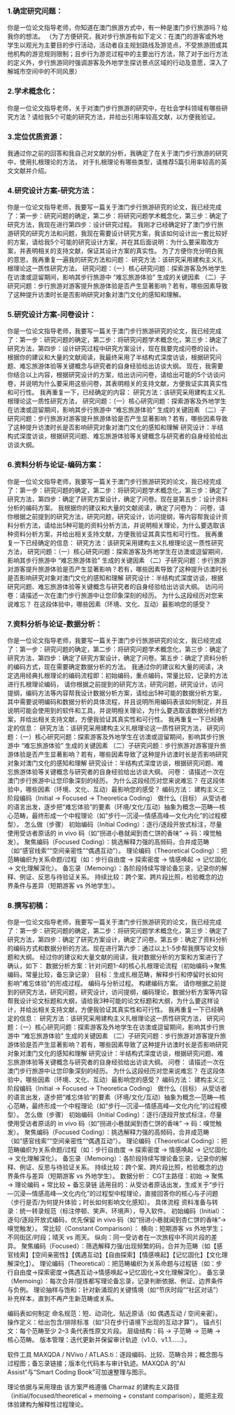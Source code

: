 ### 1.确定研究问题：
你是一位论文指导老师，你知道在澳门旅游方式中，有一种是澳门步行旅游吗？给我你的想法。
（为了方便研究，我对步行旅游有如下定义：在澳门的游客或外地学生以观光为主要目的步行活动，活动者自主规划路线及游览点，不受旅游团或其他机构的游览规则限制；且步行为游览过程中的主要出行方法，除了对于出行方法的定义外，步行旅游同时强调游客及外地学生探访景点区域的行动及意愿，深入了解城市空间中的不同风景）

### 2.学术概念化：
你是一位论文指导老师，关于对澳门步行旅游的研究中，在社会学科领域有哪些研究方法？请给我5个可能的研究方法，并给出引用率较高文献，以方便我验证。

### 3.定位优质资源：
我通过你之前的回答和我自己对文献的分析，我确定了在关于澳门步行旅游的研究中，使用扎根理论的方法，
对于扎根理论有哪些类型，请推荐5篇引用率较高的英文文献并介绍。

### 4.研究设计方案-研究方法：
你是一位论文指导老师，我要写一篇关于澳门步行旅游研究的论文，我已经完成了：第一步：研究问题的确定，第二步：将研究问题学术概念化，第三步：确定了研究方法，我现在进行第四步：设计研究过程。
我刚才已经确定好了澳门步行旅游研究的研究方法和问题，我现在需要设计研究方案，我该如何设计出一套比较好的方案，请给我5个可能的研究设计方案，并在其后面说明：为什么要采取改方案，并表明相关的支持文献，保证其设计方案的真实性。
为了方便你充分明白我的意思，我再重复一遍我的研究方法和问题：
研究方法：该研究采用建构主义扎根理论这一质性研究方法，
研究问题：（一）核心研究问题：探索游客及外地学生在访澳或逗留期间，影响其步行旅游中 “难忘旅游体验” 生成的关键因素
（二）子研究问题：步行旅游对游客提升旅游体验是否产生显著影响？若有，哪些因素导致了这种提升访澳时长是否影响研究对象对澳门文化的感知和理解。

### 5.研究设计方案-问卷设计：
你是一位论文指导老师，我要写一篇关于澳门步行旅游研究的论文，我已经完成了：第一步：研究问题的确定，第二步：将研究问题学术概念化，第三步：确定了研究方法，第四步：设计研究过程中研究方案设计，现在我要完成问卷的设计。
根据你的建议和大量的文献阅读，我最终采用了半结构式深度访谈，根据研究问题、难忘旅游体验等关键概念与研究者的自身经验给出访谈大纲。
现在，我需要你结合以上内容，根据研究设计的方案，给出访问问卷，请给出可能的5个访谈问卷，并说明为什么要采用这些问卷，其表明相关的支持文献，方便我证实其真实性和可行性。
我再重复一下，已经确定的内容：
研究方法：该研究采用建构主义扎根理论这一质性研究方法，
研究问题：（一）核心研究问题：探索游客及外地学生在访澳或逗留期间，影响其步行旅游中 “难忘旅游体验” 生成的关键因素
（二）子研究问题：步行旅游对游客提升旅游体验是否产生显著影响？若有，哪些因素导致了这种提升访澳时长是否影响研究对象对澳门文化的感知和理解
研究设计：半结构式深度访谈，根据研究问题、难忘旅游体验等关键概念与研究者的自身经验给出访谈大纲。

### 6.资料分析与论证-编码方案：
你是一位论文指导老师，我要写一篇关于澳门步行旅游研究的论文，我已经完成了：第一步：研究问题的确定，第二步：将研究问题学术概念化，第三步：确定了研究方法，第四步：确定了研究方案设计，确定了问卷。现在是第五步：设计资料分析的编码方案。
我根据你的建议和大量的文献阅读，确定了问卷为：
问卷，请你根据之前提到的研究方法，研究问题，研究设计，访问提纲，等内容帮我设计资料分析方法，请给出5种可能的资料分析方法，并说明相关理论，为什么要选取该种资料分析方案，并给出相关支持文献，方便我验证其真实性和可行性。
我再重复一下已经确定的信息：
研究方法：该研究采用建构主义扎根理论这一质性研究方法，
研究问题：（一）核心研究问题：探索游客及外地学生在访澳或逗留期间，影响其步行旅游中 “难忘旅游体验” 生成的关键因素
（二）子研究问题：步行旅游对游客提升旅游体验是否产生显著影响？若有，哪些因素导致了这种提升访澳时长是否影响研究对象对澳门文化的感知和理解
研究设计：半结构式深度访谈，根据研究问题、难忘旅游体验等关键概念与研究者的自身经验给出访谈大纲。
访问问卷：请描述一次在澳门步行旅游中让您印象深刻的经历。
为什么这段经历对您来说难忘？
在这段体验中，哪些因素（环境、文化、互动）最影响您的感受？

### 7.资料分析与论证-数据分析：
你是一位论文指导老师，我要写一篇关于澳门步行旅游研究的论文，我已经完成了：第一步：研究问题的确定，第二步：将研究问题学术概念化，第三步：确定了研究方法，第四步：确定了研究方案设计，确定了问卷。第五步：确定了资料分析的编码方式，现在需要确定数据分析的方法。
我通过你的建议和大量的阅读，决定选用经典扎根理论的编码流程即：初始编码，重点编码，常量比较，记录的方法进行扎根理论编码，
请你根据之前提到的研究方法，研究问题，研究设计，访问提纲，编码方法等内容帮我设计数据分析方案，请给出5种可能的数据分析方案，其中需要说明编码和数据分析的具体流程，并且说明所用编码表该如何制定，并且说明可能会使用到的软件和工具，并说明相关理论，为什么要选取该数据分析的方案，并给出相关支持文献，方便我验证其真实性和可行性。
我再重复一下已经确定的信息：
研究方法：该研究采用建构主义扎根理论这一质性研究方法，
研究问题：（一）核心研究问题：探索游客及外地学生在访澳或逗留期间，影响其步行旅游中 “难忘旅游体验” 生成的关键因素
（二）子研究问题：步行旅游对游客提升旅游体验是否产生显著影响？若有，哪些因素导致了这种提升访澳时长是否影响研究对象对澳门文化的感知和理解
研究设计：半结构式深度访谈，根据研究问题、难忘旅游体验等关键概念与研究者的自身经验给出访谈大纲。
问卷：
请描述一次在澳门步行旅游中让您印象深刻的经历。
为什么这段经历对您来说难忘？
在这段体验中，哪些因素（环境、文化、互动）最影响您的感受？
编码方法：
建构主义三阶段编码（Initial → Focused → Theoretica Coding）
做什么（目标）
从受访者的语言出发，逐步把“难忘体验”的要素（环境/文化/互动）抽象为概念—范畴—核心范畴，最终形成一个中程理论（如“步行—沉浸—情感高峰—文化内化”的过程模型）。
怎么做（步骤）
初始编码（Initial Coding）：逐行/逐段开放式标注，尽量使用受访者原话的 in vivo 码（如“拐进小巷就闻到杏仁饼的香味” → 码：嗅觉触发）。
聚焦编码（Focused Coding）：挑选解释力强的高频码，合并成范畴（如“感官线索”“空间亲密性”“偶遇互动”）。
理论编码（Theoretical Coding）：把范畴编织为关系命题/过程（如：步行自由度 → 探索密度 → 情感唤起 → 记忆固化 → 文化理解深化）。
备忘录（Memoing）：各阶段持续写理论备忘录，记录你的解释、例证、反思与待验证关系。
持续比较：跨个案、跨片段比照，检验概念的边界条件与差异（短期游客 vs 外地学生）。

### 8.撰写初稿：
你是一位论文指导老师，我要写一篇关于澳门步行旅游研究的论文，我已经完成了：第一步：研究问题的确定，第二步：将研究问题学术概念化，第三步：确定了研究方法，第四步：确定了研究方案设计，确定了问卷。第五步：确定了资料分析的编码方式和数据分析的方法。现在进行第六步：通过以上1-5步帮我撰写论文标题和大纲。
经过你的建议和大量文献的阅读，我对数据分析的方案和方案进行了确认，如下：
数据分析方案：针对问题1-4的核心扎根理论流程（初始编码→聚焦编码，常量比较，备忘录记录）
目标：生成扎根范畴，解释步行和停留时长如何影响"难忘体验"的形成过程。
编码与分析过程。
构建编码方案。
请你根据之前提到的研究方法，研究问题，研究设计，访问提纲，编码理论，数据分析方案等内容帮我设计论文标题和大纲，请给我3种可能的论文标题和大纲，为什么要这样设计，并给出相关支持文献，方便我验证其真实性和可行性。
我再重复一下已经确定的信息：
研究方法：该研究采用建构主义扎根理论这一质性研究方法，
研究问题：（一）核心研究问题：探索游客及外地学生在访澳或逗留期间，影响其步行旅游中 “难忘旅游体验” 生成的关键因素
（二）子研究问题：步行旅游对游客提升旅游体验是否产生显著影响？若有，哪些因素导致了这种提升访澳时长是否影响研究对象对澳门文化的感知和理解
研究设计：半结构式深度访谈，根据研究问题、难忘旅游体验等关键概念与研究者的自身经验给出访谈大纲。
问卷：
请描述一次在澳门步行旅游中让您印象深刻的经历。
为什么这段经历对您来说难忘？
在这段体验中，哪些因素（环境、文化、互动）最影响您的感受？
编码方法：
建构主义三阶段编码（Initial → Focused → Theoretica Coding）
做什么（目标）
从受访者的语言出发，逐步把“难忘体验”的要素（环境/文化/互动）抽象为概念—范畴—核心范畴，最终形成一个中程理论（如“步行—沉浸—情感高峰—文化内化”的过程模型）。
怎么做（步骤）
初始编码（Initial Coding）：逐行/逐段开放式标注，尽量使用受访者原话的 in vivo 码（如“拐进小巷就闻到杏仁饼的香味” → 码：嗅觉触发）。
聚焦编码（Focused Coding）：挑选解释力强的高频码，合并成范畴（如“感官线索”“空间亲密性”“偶遇互动”）。
理论编码（Theoretical Coding）：把范畴编织为关系命题/过程（如：步行自由度 → 探索密度 → 情感唤起 → 记忆固化 → 文化理解深化）。
备忘录（Memoing）：各阶段持续写理论备忘录，记录你的解释、例证、反思与待验证关系。
持续比较：跨个案、跨片段比照，检验概念的边界条件与差异（短期游客 vs 外地学生）。
数据分析：
CGT主路径：初始 → 聚焦 → 理论编码 + 常比较 + 备忘录链
适用目的：从受访者原话出发，生成关于“步行—沉浸—情感高峰—文化内化”的过程型中程理论，直接回答你的核心与子问题（步行是否/为何提升体验；时长如何影响文化感知）。
具体流程
资料准备与转录：统一转录规范（标注停顿、笑声、环境声），导入软件。
初始编码（Initial）：逐句/逐段开放式编码，优先保留 in vivo 码（如“拐进小巷就闻到杏仁饼的香味”→ 嗅觉触发）。
常比较（Constant Comparison）：
横向：短期游客 vs 外地学生；不同街区/时段；晴天 vs 雨天。
纵向：同一受访者在一次旅程中不同片段的差异。
聚焦编码（Focused）：筛选解释力强/出现频繁的码，合并为范畴（如【感官线索】【空间亲密性】【偶遇互动】【自由探索】【情感唤起】【记忆固化】【文化理解深化】）。
理论编码（Theoretical）：把范畴编织为关系命题与过程链（如：步行自由度→探索密度→偶遇互动→情感唤起→记忆固化→文化理解深化）。
备忘录（Memoing）：每次合并/提炼都写理论备忘录，记录判断依据、例证、边界条件与负例。
理论抽样与饱和：针对新涌现的关键情境（如“节庆时段”“社区对话”）补充样本，直到不再产生新范畴或关系。

编码表如何制定
命名规范：短、动词化、贴近原话（如 偶遇互动 / 空间亲密）。
操作定义：给出包含/排除标准（如“只在步行语境下出现的互动才算”）。
锚点引文：每个范畴至少 2–3 条代表性原文片段。
层级结构：码 → 子范畴 → 范畴 → 核心范畴。
版本管理：迭代更新并保留审计轨迹（v1.0、v1.1……）。

软件工具
MAXQDA / NVivo / ATLAS.ti：逐段编码、比较、范畴合并；概念图与过程图；备忘录链接；版本化代码本与审计轨迹。MAXQDA 的“AI Assist”与“Smart Coding Book”可加速整理与图示。

理论依据与采用理由
该方案严格遵循 Charmaz 的建构主义路径（initial/focused/theoretical + memoing + constant comparison），能把主观体验建构为解释性过程理论。